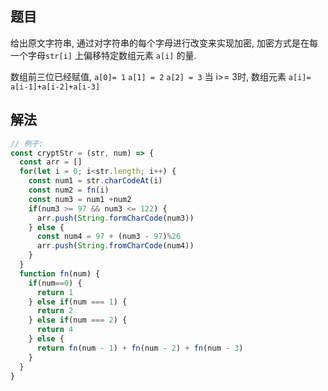 ## 题目

给出原文字符串, 通过对字符串的每个字母进行改变来实现加密, 加密方式是在每一个字母`str[i]` 上偏移特定数组元素 `a[i]` 的量.

数组前三位已经赋值, `a[0]= 1` `a[1] = 2` `a[2] = 3`  当 i>= 3时, 数组元素 `a[i]= a[i-1]+a[i-2]+a[i-3]`

## 解法

```jsx
// 例子:
const cryptStr = (str, num) => {
  const arr = []
  for(let i = 0; i<str.length; i++) {
    const num1 = str.charCodeAt(i)
    const num2 = fn(i)
    const num3 = num1 +num2
    if(num3 >= 97 && num3 <= 122) {
      arr.push(String.formCharCode(num3))
    } else {
      const num4 = 97 + (num3 - 97)%26
      arr.push(String.fromCharCode(num4))
    }
  }
  function fn(num) {
    if(num==0) {
      return 1
    } else if(num === 1) {
      return 2
    } else if(num === 2) {
      return 4
    } else {
      return fn(num - 1) + fn(num - 2) + fn(num - 3)
    }
  }
}
```
